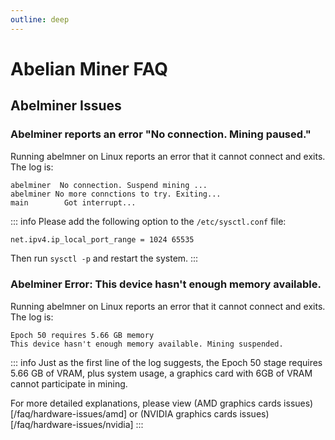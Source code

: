 ```yaml
---
outline: deep
---
```


# Abelian Miner FAQ

## Abelminer Issues

### <Badge type="warning" text="QUESTION" /> Abelminer reports an error "No connection. Mining paused."

Running abelmner on Linux reports an error that it cannot connect and exits. The log is:
```text
abelminer  No connection. Suspend mining ...
abelminer No more connctions to try. Exiting...
main        Got interrupt...
```

::: info <Badge type="tip" text="ANSWER" />
Please add the following option to the `/etc/sysctl.conf` file:
```bash
net.ipv4.ip_local_port_range = 1024 65535
```
Then run `sysctl -p` and restart the system.
:::

### <Badge type="warning" text="QUESTION" /> Abelminer Error: This device hasn't enough memory available.

Running abelmner on Linux reports an error that it cannot connect and exits. The log is:
```text
Epoch 50 requires 5.66 GB memory
This device hasn't enough memory available. Mining suspended.
```

::: info <Badge type="tip" text="ANSWER" />
Just as the first line of the log suggests, the Epoch 50 stage requires 5.66 GB of VRAM, plus system usage, a graphics card with 6GB of VRAM cannot participate in mining.

For more detailed explanations, please view (AMD graphics cards issues)[/faq/hardware-issues/amd] or (NVIDIA graphics cards issues)[/faq/hardware-issues/nvidia]
:::